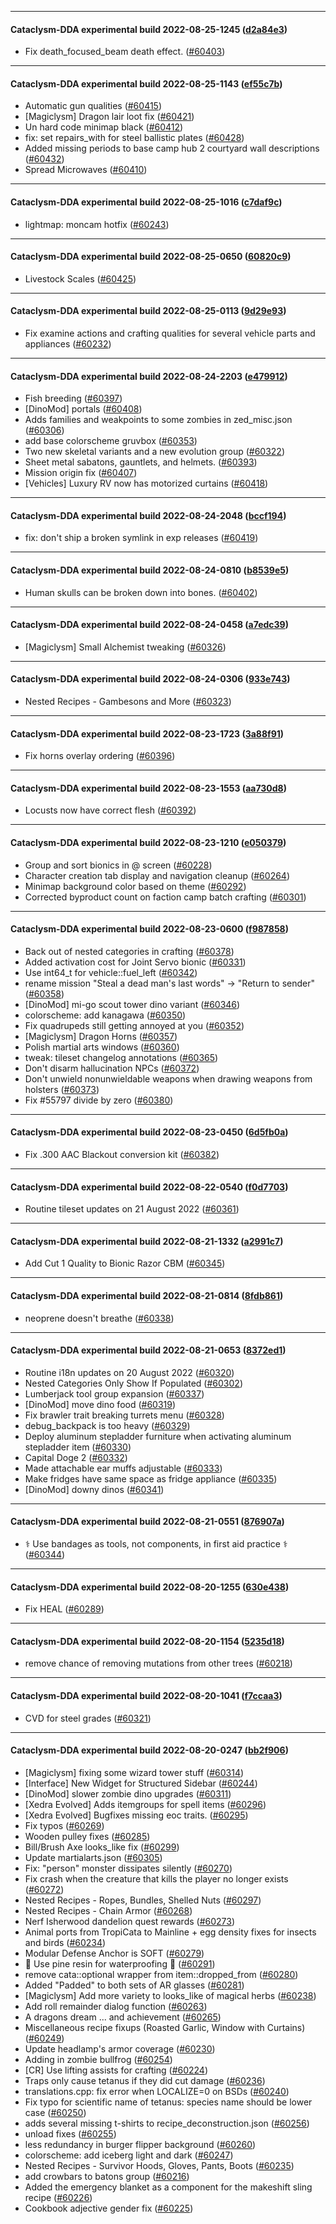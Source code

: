 
---

#### Cataclysm-DDA experimental build 2022-08-25-1245 ([d2a84e3](https://github.com/CleverRaven/Cataclysm-DDA/releases/tag/cdda-experimental-2022-08-25-1245))

* Fix death_focused_beam death effect. ([#60403](https://github.com/CleverRaven/Cataclysm-DDA/pull/60403))

---

#### Cataclysm-DDA experimental build 2022-08-25-1143 ([ef55c7b](https://github.com/CleverRaven/Cataclysm-DDA/releases/tag/cdda-experimental-2022-08-25-1143))

* Automatic gun qualities ([#60415](https://github.com/CleverRaven/Cataclysm-DDA/pull/60415))
* [Magiclysm] Dragon lair loot fix ([#60421](https://github.com/CleverRaven/Cataclysm-DDA/pull/60421))
* Un hard code minimap black ([#60412](https://github.com/CleverRaven/Cataclysm-DDA/pull/60412))
* fix: set repairs_with for steel ballistic plates ([#60428](https://github.com/CleverRaven/Cataclysm-DDA/pull/60428))
* Added missing periods to base camp hub 2 courtyard wall descriptions ([#60432](https://github.com/CleverRaven/Cataclysm-DDA/pull/60432))
* Spread Microwaves ([#60410](https://github.com/CleverRaven/Cataclysm-DDA/pull/60410))

---

#### Cataclysm-DDA experimental build 2022-08-25-1016 ([c7daf9c](https://github.com/CleverRaven/Cataclysm-DDA/releases/tag/cdda-experimental-2022-08-25-1016))

* lightmap: moncam hotfix ([#60243](https://github.com/CleverRaven/Cataclysm-DDA/pull/60243))

---

#### Cataclysm-DDA experimental build 2022-08-25-0650 ([60820c9](https://github.com/CleverRaven/Cataclysm-DDA/releases/tag/cdda-experimental-2022-08-25-0650))

* Livestock Scales ([#60425](https://github.com/CleverRaven/Cataclysm-DDA/pull/60425))

---

#### Cataclysm-DDA experimental build 2022-08-25-0113 ([9d29e93](https://github.com/CleverRaven/Cataclysm-DDA/releases/tag/cdda-experimental-2022-08-25-0113))

* Fix examine actions and crafting qualities for several vehicle parts and appliances ([#60232](https://github.com/CleverRaven/Cataclysm-DDA/pull/60232))

---

#### Cataclysm-DDA experimental build 2022-08-24-2203 ([e479912](https://github.com/CleverRaven/Cataclysm-DDA/releases/tag/cdda-experimental-2022-08-24-2203))

* Fish breeding ([#60397](https://github.com/CleverRaven/Cataclysm-DDA/pull/60397))
* [DinoMod] portals ([#60408](https://github.com/CleverRaven/Cataclysm-DDA/pull/60408))
* Adds families and weakpoints to some zombies in zed_misc.json ([#60306](https://github.com/CleverRaven/Cataclysm-DDA/pull/60306))
* add base colorscheme gruvbox ([#60353](https://github.com/CleverRaven/Cataclysm-DDA/pull/60353))
* Two new skeletal variants and a new evolution group ([#60322](https://github.com/CleverRaven/Cataclysm-DDA/pull/60322))
* Sheet metal sabatons, gauntlets, and helmets. ([#60393](https://github.com/CleverRaven/Cataclysm-DDA/pull/60393))
* Mission origin fix ([#60407](https://github.com/CleverRaven/Cataclysm-DDA/pull/60407))
* [Vehicles] Luxury RV now has motorized curtains ([#60418](https://github.com/CleverRaven/Cataclysm-DDA/pull/60418))

---

#### Cataclysm-DDA experimental build 2022-08-24-2048 ([bccf194](https://github.com/CleverRaven/Cataclysm-DDA/releases/tag/cdda-experimental-2022-08-24-2048))

* fix: don't ship a broken symlink in exp releases ([#60419](https://github.com/CleverRaven/Cataclysm-DDA/pull/60419))

---

#### Cataclysm-DDA experimental build 2022-08-24-0810 ([b8539e5](https://github.com/CleverRaven/Cataclysm-DDA/releases/tag/cdda-experimental-2022-08-24-0810))

* Human skulls can be broken down into bones. ([#60402](https://github.com/CleverRaven/Cataclysm-DDA/pull/60402))

---

#### Cataclysm-DDA experimental build 2022-08-24-0458 ([a7edc39](https://github.com/CleverRaven/Cataclysm-DDA/releases/tag/cdda-experimental-2022-08-24-0458))

* [Magiclysm] Small Alchemist tweaking ([#60326](https://github.com/CleverRaven/Cataclysm-DDA/pull/60326))

---

#### Cataclysm-DDA experimental build 2022-08-24-0306 ([933e743](https://github.com/CleverRaven/Cataclysm-DDA/releases/tag/cdda-experimental-2022-08-24-0306))

* Nested Recipes - Gambesons and More ([#60323](https://github.com/CleverRaven/Cataclysm-DDA/pull/60323))

---

#### Cataclysm-DDA experimental build 2022-08-23-1723 ([3a88f91](https://github.com/CleverRaven/Cataclysm-DDA/releases/tag/cdda-experimental-2022-08-23-1723))

* Fix horns overlay ordering ([#60396](https://github.com/CleverRaven/Cataclysm-DDA/pull/60396))

---

#### Cataclysm-DDA experimental build 2022-08-23-1553 ([aa730d8](https://github.com/CleverRaven/Cataclysm-DDA/releases/tag/cdda-experimental-2022-08-23-1553))

* Locusts now have correct flesh ([#60392](https://github.com/CleverRaven/Cataclysm-DDA/pull/60392))

---

#### Cataclysm-DDA experimental build 2022-08-23-1210 ([e050379](https://github.com/CleverRaven/Cataclysm-DDA/releases/tag/cdda-experimental-2022-08-23-1210))

* Group and sort bionics in @ screen ([#60228](https://github.com/CleverRaven/Cataclysm-DDA/pull/60228))
* Character creation tab display and navigation cleanup ([#60264](https://github.com/CleverRaven/Cataclysm-DDA/pull/60264))
* Minimap background color based on theme ([#60292](https://github.com/CleverRaven/Cataclysm-DDA/pull/60292))
* Corrected byproduct count on faction camp batch crafting ([#60301](https://github.com/CleverRaven/Cataclysm-DDA/pull/60301))

---

#### Cataclysm-DDA experimental build 2022-08-23-0600 ([f987858](https://github.com/CleverRaven/Cataclysm-DDA/releases/tag/cdda-experimental-2022-08-23-0600))

* Back out of nested categories in crafting ([#60378](https://github.com/CleverRaven/Cataclysm-DDA/pull/60378))
* Added activation cost for Joint Servo bionic ([#60331](https://github.com/CleverRaven/Cataclysm-DDA/pull/60331))
* Use int64_t for vehicle::fuel_left ([#60342](https://github.com/CleverRaven/Cataclysm-DDA/pull/60342))
* rename mission "Steal a dead man's last words" -> "Return to sender" ([#60358](https://github.com/CleverRaven/Cataclysm-DDA/pull/60358))
* [DinoMod] mi-go scout tower dino variant ([#60346](https://github.com/CleverRaven/Cataclysm-DDA/pull/60346))
* colorscheme: add kanagawa ([#60350](https://github.com/CleverRaven/Cataclysm-DDA/pull/60350))
* Fix quadrupeds still getting annoyed at you ([#60352](https://github.com/CleverRaven/Cataclysm-DDA/pull/60352))
* [Magiclysm] Dragon Horns ([#60357](https://github.com/CleverRaven/Cataclysm-DDA/pull/60357))
* Polish martial arts windows ([#60360](https://github.com/CleverRaven/Cataclysm-DDA/pull/60360))
* tweak: tileset changelog annotations ([#60365](https://github.com/CleverRaven/Cataclysm-DDA/pull/60365))
* Don't disarm hallucination NPCs ([#60372](https://github.com/CleverRaven/Cataclysm-DDA/pull/60372))
* Don't unwield nonunwieldable weapons when drawing weapons from holsters ([#60373](https://github.com/CleverRaven/Cataclysm-DDA/pull/60373))
* Fix #55797 divide by zero ([#60380](https://github.com/CleverRaven/Cataclysm-DDA/pull/60380))

---

#### Cataclysm-DDA experimental build 2022-08-23-0450 ([6d5fb0a](https://github.com/CleverRaven/Cataclysm-DDA/releases/tag/cdda-experimental-2022-08-23-0450))

* Fix .300 AAC Blackout conversion kit ([#60382](https://github.com/CleverRaven/Cataclysm-DDA/pull/60382))

---

#### Cataclysm-DDA experimental build 2022-08-22-0540 ([f0d7703](https://github.com/CleverRaven/Cataclysm-DDA/releases/tag/cdda-experimental-2022-08-22-0540))

* Routine tileset updates on 21 August 2022 ([#60361](https://github.com/CleverRaven/Cataclysm-DDA/pull/60361))

---

#### Cataclysm-DDA experimental build 2022-08-21-1332 ([a2991c7](https://github.com/CleverRaven/Cataclysm-DDA/releases/tag/cdda-experimental-2022-08-21-1332))

* Add Cut 1 Quality to Bionic Razor CBM ([#60345](https://github.com/CleverRaven/Cataclysm-DDA/pull/60345))

---

#### Cataclysm-DDA experimental build 2022-08-21-0814 ([8fdb861](https://github.com/CleverRaven/Cataclysm-DDA/releases/tag/cdda-experimental-2022-08-21-0814))

* neoprene doesn't breathe ([#60338](https://github.com/CleverRaven/Cataclysm-DDA/pull/60338))

---

#### Cataclysm-DDA experimental build 2022-08-21-0653 ([8372ed1](https://github.com/CleverRaven/Cataclysm-DDA/releases/tag/cdda-experimental-2022-08-21-0653))

* Routine i18n updates on 20 August 2022 ([#60320](https://github.com/CleverRaven/Cataclysm-DDA/pull/60320))
* Nested Categories Only Show If Populated ([#60302](https://github.com/CleverRaven/Cataclysm-DDA/pull/60302))
* Lumberjack tool group expansion ([#60337](https://github.com/CleverRaven/Cataclysm-DDA/pull/60337))
* [DinoMod] move dino food ([#60319](https://github.com/CleverRaven/Cataclysm-DDA/pull/60319))
* Fix brawler trait breaking turrets menu ([#60328](https://github.com/CleverRaven/Cataclysm-DDA/pull/60328))
* debug_backpack is too heavy ([#60329](https://github.com/CleverRaven/Cataclysm-DDA/pull/60329))
* Deploy aluminum stepladder furniture when activating aluminum stepladder item ([#60330](https://github.com/CleverRaven/Cataclysm-DDA/pull/60330))
* Capital Doge 2 ([#60332](https://github.com/CleverRaven/Cataclysm-DDA/pull/60332))
* Made attachable ear muffs adjustable ([#60333](https://github.com/CleverRaven/Cataclysm-DDA/pull/60333))
* Make fridges have same space as fridge appliance ([#60335](https://github.com/CleverRaven/Cataclysm-DDA/pull/60335))
* [DinoMod] downy dinos ([#60341](https://github.com/CleverRaven/Cataclysm-DDA/pull/60341))

---

#### Cataclysm-DDA experimental build 2022-08-21-0551 ([876907a](https://github.com/CleverRaven/Cataclysm-DDA/releases/tag/cdda-experimental-2022-08-21-0551))

* ⚕️ Use bandages as tools, not components, in first aid practice ⚕️ ([#60344](https://github.com/CleverRaven/Cataclysm-DDA/pull/60344))

---

#### Cataclysm-DDA experimental build 2022-08-20-1255 ([630e438](https://github.com/CleverRaven/Cataclysm-DDA/releases/tag/cdda-experimental-2022-08-20-1255))

* Fix HEAL ([#60289](https://github.com/CleverRaven/Cataclysm-DDA/pull/60289))

---

#### Cataclysm-DDA experimental build 2022-08-20-1154 ([5235d18](https://github.com/CleverRaven/Cataclysm-DDA/releases/tag/cdda-experimental-2022-08-20-1154))

* remove chance of removing mutations from other trees ([#60218](https://github.com/CleverRaven/Cataclysm-DDA/pull/60218))

---

#### Cataclysm-DDA experimental build 2022-08-20-1041 ([f7ccaa3](https://github.com/CleverRaven/Cataclysm-DDA/releases/tag/cdda-experimental-2022-08-20-1041))

* CVD for steel grades ([#60321](https://github.com/CleverRaven/Cataclysm-DDA/pull/60321))

---

#### Cataclysm-DDA experimental build 2022-08-20-0247 ([bb2f906](https://github.com/CleverRaven/Cataclysm-DDA/releases/tag/cdda-experimental-2022-08-20-0247))

* [Magiclysm] fixing some wizard tower stuff ([#60314](https://github.com/CleverRaven/Cataclysm-DDA/pull/60314))
* [Interface] New Widget for Structured Sidebar ([#60244](https://github.com/CleverRaven/Cataclysm-DDA/pull/60244))
* [DinoMod] slower zombie dino upgrades ([#60311](https://github.com/CleverRaven/Cataclysm-DDA/pull/60311))
* [Xedra Evolved] Adds itemgroups for spell items ([#60296](https://github.com/CleverRaven/Cataclysm-DDA/pull/60296))
* [Xedra Evolved] Bugfixes missing eoc traits. ([#60295](https://github.com/CleverRaven/Cataclysm-DDA/pull/60295))
* Fix typos ([#60269](https://github.com/CleverRaven/Cataclysm-DDA/pull/60269))
* Wooden pulley fixes ([#60285](https://github.com/CleverRaven/Cataclysm-DDA/pull/60285))
* Bill/Brush Axe looks_like fix ([#60299](https://github.com/CleverRaven/Cataclysm-DDA/pull/60299))
* Update martialarts.json ([#60305](https://github.com/CleverRaven/Cataclysm-DDA/pull/60305))
* Fix: "person" monster dissipates silently ([#60270](https://github.com/CleverRaven/Cataclysm-DDA/pull/60270))
* Fix crash when the creature that kills the player no longer exists ([#60272](https://github.com/CleverRaven/Cataclysm-DDA/pull/60272))
* Nested Recipes - Ropes, Bundles, Shelled Nuts ([#60297](https://github.com/CleverRaven/Cataclysm-DDA/pull/60297))
* Nested Recipes - Chain Armor ([#60268](https://github.com/CleverRaven/Cataclysm-DDA/pull/60268))
* Nerf Isherwood dandelion quest rewards ([#60273](https://github.com/CleverRaven/Cataclysm-DDA/pull/60273))
* Animal ports from TropiCata to Mainline + egg density fixes for insects and birds ([#60234](https://github.com/CleverRaven/Cataclysm-DDA/pull/60234))
* Modular Defense Anchor is SOFT ([#60279](https://github.com/CleverRaven/Cataclysm-DDA/pull/60279))
* 🌲 Use pine resin for waterproofing 🌲 ([#60291](https://github.com/CleverRaven/Cataclysm-DDA/pull/60291))
* remove cata::optional wrapper from item::dropped_from ([#60280](https://github.com/CleverRaven/Cataclysm-DDA/pull/60280))
* Added "Padded" to both sets of AR glasses ([#60281](https://github.com/CleverRaven/Cataclysm-DDA/pull/60281))
* [Magiclysm] Add more variety to looks_like of magical herbs ([#60238](https://github.com/CleverRaven/Cataclysm-DDA/pull/60238))
* Add roll remainder dialog function ([#60263](https://github.com/CleverRaven/Cataclysm-DDA/pull/60263))
* A dragons dream ... and achievement ([#60265](https://github.com/CleverRaven/Cataclysm-DDA/pull/60265))
* Miscellaneous recipe fixups (Roasted Garlic, Window with Curtains) ([#60249](https://github.com/CleverRaven/Cataclysm-DDA/pull/60249))
* Update headlamp's armor coverage ([#60230](https://github.com/CleverRaven/Cataclysm-DDA/pull/60230))
* Adding in zombie bullfrog ([#60254](https://github.com/CleverRaven/Cataclysm-DDA/pull/60254))
* [CR] Use lifting assists for crafting ([#60224](https://github.com/CleverRaven/Cataclysm-DDA/pull/60224))
* Traps only cause tetanus if they did cut damage ([#60236](https://github.com/CleverRaven/Cataclysm-DDA/pull/60236))
* translations.cpp: fix error when LOCALIZE=0 on BSDs ([#60240](https://github.com/CleverRaven/Cataclysm-DDA/pull/60240))
* Fix typo for scientific name of tetanus: species name should be lower case ([#60250](https://github.com/CleverRaven/Cataclysm-DDA/pull/60250))
* adds several missing t-shirts to recipe_deconstruction.json ([#60256](https://github.com/CleverRaven/Cataclysm-DDA/pull/60256))
* unload fixes ([#60255](https://github.com/CleverRaven/Cataclysm-DDA/pull/60255))
* less redundancy in burger flipper background ([#60260](https://github.com/CleverRaven/Cataclysm-DDA/pull/60260))
* colorscheme: add iceberg light and dark ([#60247](https://github.com/CleverRaven/Cataclysm-DDA/pull/60247))
* Nested Recipes - Survivor Hoods, Gloves, Pants, Boots ([#60235](https://github.com/CleverRaven/Cataclysm-DDA/pull/60235))
* add crowbars to batons group ([#60216](https://github.com/CleverRaven/Cataclysm-DDA/pull/60216))
* Added the emergency blanket as a component for the makeshift sling recipe ([#60226](https://github.com/CleverRaven/Cataclysm-DDA/pull/60226))
* Cookbook adjective gender fix ([#60225](https://github.com/CleverRaven/Cataclysm-DDA/pull/60225))
